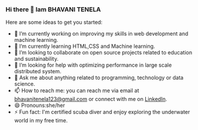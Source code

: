 ### Hi there 👋 Iam BHAVANI TENELA

Here are some ideas to get you started:

- 🔭 I’m currently working on improving my skills in web development and machine learning.
- 🌱 I’m currently learning HTML,CSS and Machine learning.
- 👯 I’m looking to collaborate on open source projects related to education and sustainability.
- 🤔 I’m looking for help with optimizing performance in large scale distributed system.
- 💬 Ask me about anything related to programming, technology or data science.
- 📫 How to reach me: you can reach me via email at bhavanitenela123@gmail.com or connect with me on [LinkedIn](https://www.linkedin.com/in/BhavaniTenela).
- 😄 Pronouns:she/her
- ⚡ Fun fact: I'm certified scuba diver and enjoy exploring the underwater world in my free time.
  
